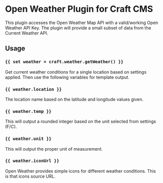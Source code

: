 # Open Weather Plugin for Craft CMS

This plugin accesses the Open Weather Map API with a valid/working Open Weather API Key. The plugin will provide a small subset of data from the Current Weather API.

## Usage
### `{{ set weather = craft.weather.getWeather() }}`
Get current weather conditions for a single location based on settings applied. Then use the following variables for template output.

### `{{ weather.location }}`
The location name based on the latitude and longitude values given.

### `{{ weather.temp }}`
This will output a rounded integer based on the unit selected from settings (F/C).

### `{{ weather.unit }}`
This will output the proper unit of measurement.

### `{{ weather.iconUrl }}`
Open Weather provides simple icons for different weather conditions. This is that icons source URL.